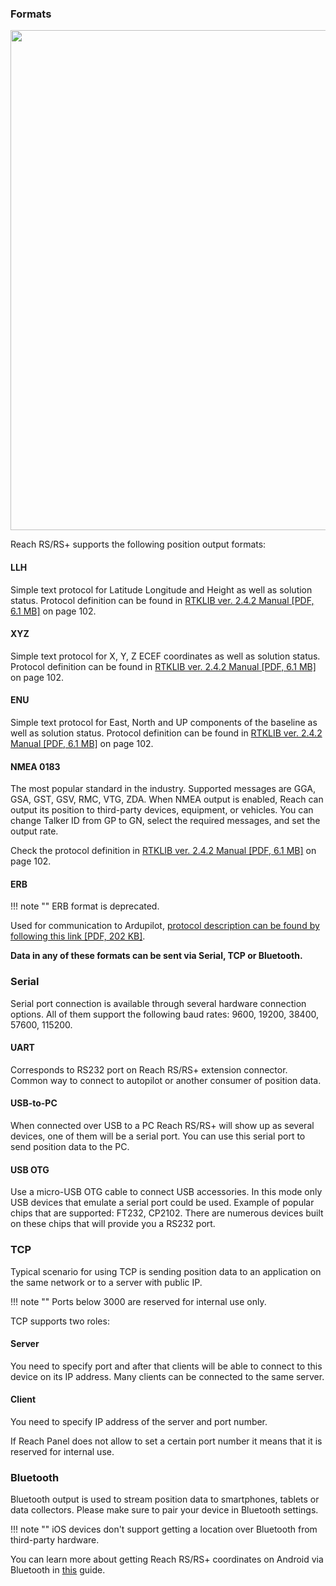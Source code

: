 
### Formats

<p style="text-align:center" ><img src="../img/reach-panel/position_output/format.png" style="width: 800px;" /></p>

Reach RS/RS+ supports the following position output formats: 

#### LLH
Simple text protocol for Latitude Longitude and Height as well as solution status. Protocol definition can be found in [RTKLIB ver. 2.4.2 Manual [PDF, 6.1 MB]](http://www.rtklib.com/prog/manual_2.4.2.pdf) on page 102.

#### XYZ
Simple text protocol for X, Y, Z ECEF coordinates as well as solution status. Protocol definition can be found in [RTKLIB ver. 2.4.2 Manual [PDF, 6.1 MB]](http://www.rtklib.com/prog/manual_2.4.2.pdf) on page 102.

#### ENU
Simple text protocol for East, North and UP components of the baseline as well as solution status. Protocol definition can be found in [RTKLIB ver. 2.4.2 Manual [PDF, 6.1 MB]](http://www.rtklib.com/prog/manual_2.4.2.pdf) on page 102.

#### NMEA 0183
The most popular standard in the industry. Supported messages are GGA, GSA, GST, GSV, RMC, VTG, ZDA. When NMEA output is enabled, Reach can output its position to third-party devices, equipment, or vehicles. You can change Talker ID from GP to GN, select the required messages, and set the output rate.

Check the protocol definition in [RTKLIB ver. 2.4.2 Manual [PDF, 6.1 MB]](http://www.rtklib.com/prog/manual_2.4.2.pdf) on page 102.

#### ERB

!!! note ""
    ERB format is deprecated.
	
Used for communication to Ardupilot, [protocol description can be found by following this link [PDF, 202 KB]](https://files.emlid.com/erb/ERB-0.1.0-v7.pdf).


**Data in any of these formats can be sent via Serial, TCP or Bluetooth.**

### Serial
Serial port connection is available through several hardware connection options. All of them support the following baud rates: 9600, 19200, 38400, 57600, 115200.

#### UART
Corresponds to RS232 port on Reach RS/RS+ extension connector. Common way to connect to autopilot or another consumer of position data.

#### USB-to-PC
When connected over USB to a PC Reach RS/RS+ will show up as several devices, one of them will be a serial port. You can use this serial port to send position data to the PC.

#### USB OTG
Use a micro-USB OTG cable to connect USB accessories. In this mode only USB devices that emulate a serial port could be used. Example of popular chips that are supported: FT232, CP2102. There are numerous devices built on these chips that will provide you a RS232 port. 

### TCP
Typical scenario for using TCP is sending position data to an application on the same network or to a server with public IP. 

!!! note ""
	Ports below 3000 are reserved for internal use only.  

TCP supports two roles:

#### Server
You need to specify port and after that clients will be able to connect to this device on its IP address. Many clients can be connected to the same server.

#### Client
You need to specify IP address of the server and port number.

If Reach Panel does not allow to set a certain port number it means that it is reserved for internal use.

### Bluetooth
Bluetooth output is used to stream position data to smartphones, tablets or data collectors. Please make sure to pair your device in Bluetooth settings.

!!! note ""
	iOS devices don't support getting a location over Bluetooth from third-party hardware.

You can learn more about getting Reach RS/RS+ coordinates on Android via Bluetooth in [this](../../common/tutorials/mock-location.md)  guide.
